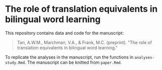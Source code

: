 # The role of translation equivalents in bilingual word learning

This repository contains data and code for the manuscript:
> Tan, A.W.M., Marchman, V.A., & Frank, M.C. (preprint). "The role of translation equivalents in bilingual word learning."

To replicate the analyses in the manuscript, run the functions in `analyses-study.Rmd`. 
The manuscript can be knitted from `paper.Rmd`.